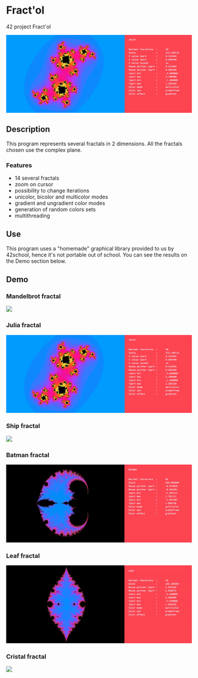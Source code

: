 # Fract'ol
42 project Fract'ol

<img src="https://github.com/rkirszba/Fract-ol/blob/master/media/Julia.gif">

## Description
This program represents several fractals in 2 dimensions.
All the fractals chosen use the complex plane.

### Features
- 14 several fractals
- zoom on cursor
- possibility to change iterations
- unicolor, bicolor and multicolor modes
- gradient and ungradient color modes
- generation of random colors sets
- multithreading

## Use
This program uses a "homemade" graphical library provided to us by 42school, hence it's not portable out of school.
You can see the results on the Demo section below.

## Demo

### Mandelbrot fractal
<img src="https://github.com/rkirszba/Fract-ol/blob/master/media/Mandelbrot.gif">

### Julia fractal
<img src="https://github.com/rkirszba/Fract-ol/blob/master/media/Julia.gif">

### Ship fractal
<img src="https://github.com/rkirszba/Fract-ol/blob/master/media/Ship.gif">

### Batman fractal
<img src="https://github.com/rkirszba/Fract-ol/blob/master/media/Batman.gif">

### Leaf fractal
<img src="https://github.com/rkirszba/Fract-ol/blob/master/media/Leaf.gif">

### Cristal fractal
<img src="https://github.com/rkirszba/Fract-ol/blob/master/media/Cristal.gif">
